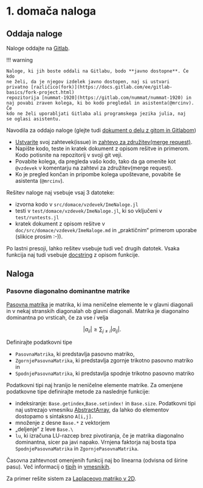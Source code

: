 # 1. domača naloga

## Oddaja naloge

Naloge oddajte na [Gitlab](https://gitlab.com/nummat/nummat-1920/).

!!! warning

    Naloge, ki jih boste oddali na Gitlabu, bodo **javno dostopne**. Če kdo
    ne želi, da je njegov izdelek javno dostopen, naj si ustvari
    privatno [različico(fork)](https://docs.gitlab.com/ee/gitlab-basics/fork-project.html)
    repozitorija [nummat-1920](https://gitlab.com/nummat/nummat-1920) in
    naj povabi zraven kolega, ki bo kodo pregledal in asistenta(@mrcinv). Če
    kdo ne želi uporabljati Gitlaba ali programskega jezika julia, naj
    se oglasi asistentu.

Navodila za oddajo naloge (glejte tudi [dokument o delu z gitom in Gitlabom](../workflow.md))

- [Ustvarite](https://gitlab.com/nummat/nummat-1920/issues/new) svoj
   zahtevek(issue) in [zahtevo za združitev(merge request)](https://docs.gitlab.com/ee/gitlab-basics/add-merge-request.html#how-to-create-a-merge-request).
- Napište kodo, teste in kratek dokument z opisom rešitve in primerom. Kodo
   potisnite na repozitorij v svoji git veji.
- Povabite kolega, da pregleda vašo kodo, tako da ga omenite kot `@vzdevek`
   v komentarju na zahtevi za združitev(merge request).
- Ko je pregled končan in pripombe kolega upoštevane, povabite še asistenta (`@mrcinv`).

Rešitev naloge naj vsebuje vsaj 3 datoteke:

- izvorna kodo v `src/domace/vzdevek/ImeNaloge.jl`
- testi v `test/domace/vzdevek/ImeNaloge.jl`, ki so vključeni v `test/runtests.jl`
- kratek dokument z opisom rešitve v `doc/src/domace/vzdevek/ImeNaloge.md` in „praktičnim“ primerom uporabe (slikice prosim :-)).

Po lastni presoji, lahko rešitev vsebuje tudi več drugih datotek. Vsaka funkcija
naj tudi vsebuje
[docstring](https://docs.julialang.org/en/v1/manual/documentation/) z opisom
funkcije.

## Naloga

### Pasovne diagonalno dominantne matrike

[Pasovna matrika](https://sl.wikipedia.org/wiki/Pasovna_matrika) je matrika, ki
ima neničelne elemente le v glavni diagonali in v nekaj stranskih diagonalah ob
glavni diagonali. Matrika je diagonalno dominantna po vrsticah, če za vse $i$
velja

```math
|a_{ii}|\ge\sum_{j\not=i}|a_{ij}|.
```

Definirajte podatkovni tipe

- `PasovnaMatrika`, ki predstavlja pasovno matriko,
- `ZgornjePasovnaMatrika`, ki predstavlja zgornje trikotno pasovno matriko in
- `SpodnjePasovnaMatrika`, ki predstavlja spodnje trikotno pasovno matriko

Podatkovni tipi naj hranijo le neničelne elemente matrike. Za omenjene
podatkovne tipe definirajte metode za naslednje funkcije:

- indeksiranje: `Base.getindex`,`Base.setindex!` in `Base.size`. Podatkovni tipi naj
  ustrezajo vmesniku [AbstractArray](https://docs.julialang.org/en/v1/manual/interfaces/#man-interface-array-1), da lahko do elementov dostopamo s sintaksno `A[i,j]`.
- množenje z desne `Base.*` z vektorjem
- „deljenje“ z leve `Base.\`
- `lu`, ki izračuna LU-razcep brez pivotiranja, če je matrika diagonalno
   dominantna, sicer pa javi napako. Vrnjena faktorja naj bosta tipa `SpodnjePasovnaMatrika` in `ZgornjePasovnaMatrika`.

Časovna zahtevnost omenjenih funkcij naj bo linearna (odvisna od širine pasu).
Več informacij o [tipih](https://docs.julialang.org/en/v1/manual/types/) in
[vmesnikih](https://docs.julialang.org/en/v1/manual/interfaces/).

Za primer rešite sistem za [Laplaceovo matriko v 2D](../vaje/2_linearni_sistemi/03_minimalne_ploskve.md).
